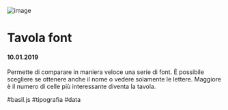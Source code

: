![image](https://github.com/KeremTurkyilmaz/TypeMismatchSketches/blob/master/Tavola%20Font/image/TavolaFont.jpg)

# Tavola font

#### 10.01.2019

Permette di comparare in maniera veloce una serie di font. È possibile scegliere se ottenere anche il nome o vedere solamente le lettere. Maggiore è il numero di celle più interessante diventa la tavola.

\#basil.js \#tipografia \#data
